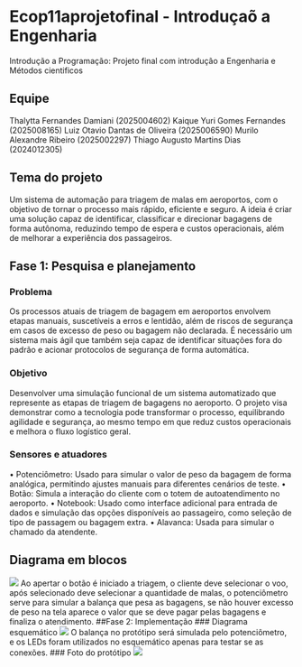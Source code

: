 # Ecop11aprojetofinal - Introduçaõ a Engenharia 
Introdução a Programação: Projeto final com introdução a Engenharia e Métodos cientificos 
## Equipe 
Thalytta Fernandes Damiani (2025004602)
Kaique Yuri Gomes Fernandes (2025008165)
Luiz Otavio Dantas de Oliveira (2025006590)
Murilo Alexandre Ribeiro (2025002297)
Thiago Augusto Martins Dias (2024012305)

## Tema do projeto
Um sistema de automação para triagem de malas em aeroportos, com o objetivo de tornar o processo mais rápido, eficiente e seguro. A ideia é criar uma solução capaz de identificar, classificar e direcionar bagagens de forma autônoma, reduzindo tempo de espera e custos operacionais, além de melhorar a experiência dos passageiros.
## Fase 1: Pesquisa e planejamento 
### Problema 
Os processos atuais de triagem de bagagem em aeroportos envolvem etapas manuais, suscetíveis a erros e lentidão, além de riscos de segurança em casos de excesso de peso ou bagagem não declarada. É necessário um sistema mais ágil que também seja capaz de identificar situações fora do padrão e acionar protocolos de segurança de forma automática.
### Objetivo
Desenvolver uma simulação funcional de um sistema automatizado que represente as etapas de triagem de bagagens no aeroporto. O projeto visa demonstrar como a tecnologia pode transformar o processo, equilibrando agilidade e segurança, ao mesmo tempo em que reduz custos operacionais e melhora o fluxo logístico geral.
### Sensores e atuadores
•	Potenciômetro: Usado para simular o valor de peso da bagagem de forma analógica, permitindo ajustes manuais para diferentes cenários de teste.
•	Botão: Simula a interação do cliente com o totem de autoatendimento no aeroporto.
•	Notebook: Usado como interface adicional para entrada de dados e simulação das opções disponíveis ao passageiro, como seleção de tipo de passagem ou bagagem extra.
•	Alavanca: Usada para simular o chamado da atendente.
## Diagrama em blocos 
<img src = "exemplodelink" />
 Ao apertar o botão é iniciado a triagem, o cliente deve selecionar o voo, após selecionado deve selecionar a quantidade de malas, o potenciômetro serve para simular a balança que pesa as bagagens, se não houver excesso de peso na tela aparece o valor que se deve pagar pelas bagagens e finaliza o atendimento.
##Fase 2: Implementação
### Diagrama esquemático 
<img src = "exemplodelink" />
O balança no protótipo será simulada pelo potenciômetro, e os LEDs foram utilizados no esquemático apenas para testar se as conexões.
### Foto do protótipo 
<img src = "exemplodelink" />



